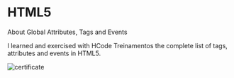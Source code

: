 # HTML5
About Global Attributes, Tags and Events

I learned and exercised with HCode Treinamentos the complete list of tags, attributes and events in HTML5.

<img src="https://hcode.com.br/certificates/202004HTML50005E90D8F69602C" alt="certificate" />
